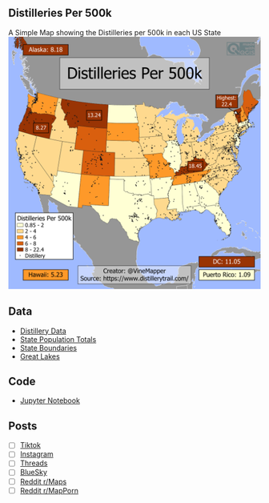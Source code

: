 ## Distilleries Per 500k
A Simple Map showing the Distilleries per 500k in each US State
![Map](Distilleries_Per_Capita.png)

## Data
* [Distillery Data](https://www.distillerytrail.com/)
* [State Population Totals](https://www.census.gov/data/tables/time-series/demo/popest/2020s-state-total.html)
* [State Boundaries](https://www.census.gov/geographies/mapping-files/time-series/geo/carto-boundary-file.html)
* [Great Lakes](https://usicecenter.gov/Products/GreatLakesData)

## Code
* [Jupyter Notebook](FormatData.ipynb)

## Posts
- [ ] [Tiktok]()
- [ ] [Instagram]()
- [ ] [Threads]()
- [ ] [BlueSky]()
- [ ] [Reddit r/Maps]()
- [ ] [Reddit r/MapPorn]()